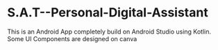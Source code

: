 # S.A.T--Personal-Digital-Assistant
This is an Android App completely build on Android Studio using Kotlin. Some UI Components are designed on canva
